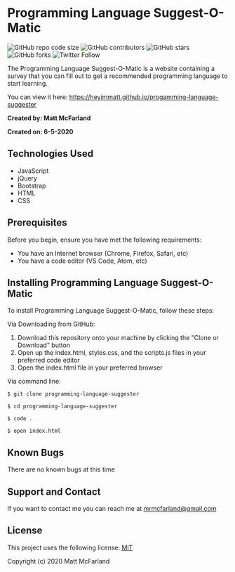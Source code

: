 # Programming Language Suggest-O-Matic

![GitHub repo code size](https://img.shields.io/github/languages/code-size/heyimmatt/programming-language-suggester)
![GitHub contributors](https://img.shields.io/github/contributors/heyimmatt/programming-language-suggester)
![GitHub stars](https://img.shields.io/github/stars/heyimmatt/programming-language-suggester?style=social)
![GitHub forks](https://img.shields.io/github/forks/heyimmatt/programming-language-suggester?style=social)
![Twitter Follow](https://img.shields.io/twitter/follow/heyimmatt?style=social)

The Programming Language Suggest-O-Matic is a website containing a survey that you can fill out to get a recommended programming language to start learning.

You can view it here: https://heyimmatt.github.io/progamming-language-suggester

**Created by: Matt McFarland**

**Created on: 6-5-2020**

## Technologies Used
- JavaScript
- jQuery
- Bootstrap
- HTML
- CSS

## Prerequisites

Before you begin, ensure you have met the following requirements:
* You have an Internet browser (Chrome, Firefox, Safari, etc)
* You have a code editor (VS Code, Atom, etc)

## Installing Programming Language Suggest-O-Matic

To install Programming Language Suggest-O-Matic, follow these steps:

Via Downloading from GitHub:
1. Download this repository onto your machine by clicking the "Clone or Download" button
2. Open up the index.html, styles.css, and the scripts.js files in your preferred code editor
3. Open the index.html file in your preferred browser

Via command line:
```
$ git clone programming-language-suggester

$ cd programming-language-suggester

$ code .

$ open index.html
```

## Known Bugs

There are no known bugs at this time

## Support and Contact

If you want to contact me you can reach me at <mrmcfarland@gmail.com>

## License

This project uses the following license: [MIT](https://opensource.org/licenses/MIT)

Copyright (c) 2020 Matt McFarland
